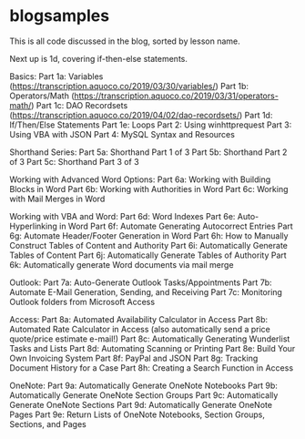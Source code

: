 # blogsamples
This is all code discussed in the blog, sorted by lesson name.

Next up is 1d, covering if-then-else statements.

Basics:
    Part 1a: Variables (https://transcription.aquoco.co/2019/03/30/variables/)
    Part 1b: Operators/Math (https://transcription.aquoco.co/2019/03/31/operators-math/)
    Part 1c: DAO Recordsets (https://transcription.aquoco.co/2019/04/02/dao-recordsets/)
    Part 1d: If/Then/Else Statements
    Part 1e: Loops
    Part 2: Using winhttprequest
    Part 3: Using VBA with JSON
    Part 4: MySQL Syntax and Resources
    
Shorthand Series:
    Part 5a: Shorthand Part 1 of 3
    Part 5b: Shorthand Part 2 of 3
    Part 5c: Shorthand Part 3 of 3
    
Working with Advanced Word Options:
    Part 6a: Working with Building Blocks in Word
    Part 6b: Working with Authorities in Word
    Part 6c: Working with Mail Merges in Word
    
Working with VBA and Word:
    Part 6d: Word Indexes
    Part 6e: Auto-Hyperlinking in Word
    Part 6f: Automate Generating Autocorrect Entries
    Part 6g: Automate Header/Footer Generation in Word
    Part 6h: How to Manually Construct Tables of Content and Authority
    Part 6i: Automatically Generate Tables of Content
    Part 6j: Automatically Generate Tables of Authority
    Part 6k: Automatically generate Word documents via mail merge
    
Outlook:
    Part 7a: Auto-Generate Outlook Tasks/Appointments
    Part 7b: Automate E-Mail Generation, Sending, and Receiving
    Part 7c: Monitoring Outlook folders from Microsoft Access
    
Access:
    Part 8a: Automated Availability Calculator in Access
    Part 8b: Automated Rate Calculator in Access (also automatically send a price quote/price estimate e-mail!)
    Part 8c: Automatically Generating Wunderlist Tasks and Lists
    Part 8d: Automating Scanning or Printing
    Part 8e: Build Your Own Invoicing System
    Part 8f: PayPal and JSON
    Part 8g: Tracking Document History for a Case
    Part 8h: Creating a Search Function in Access
    
OneNote:
    Part 9a: Automatically Generate OneNote Notebooks
    Part 9b: Automatically Generate OneNote Section Groups
    Part 9c: Automatically Generate OneNote Sections
    Part 9d: Automatically Generate OneNote Pages
    Part 9e: Return Lists of OneNote Notebooks, Section Groups, Sections, and Pages
